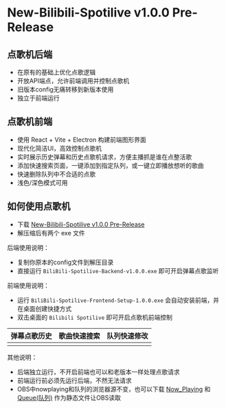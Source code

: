 # New-Bilibili-Spotilive v1.0.0 Pre-Release

## 点歌机后端
- 在原有的基础上优化点歌逻辑
- 开放API端点，允许前端调用并控制点歌机
- 旧版本config无痛转移到新版本使用
- 独立于前端运行

## 点歌机前端
- 使用 React + Vite + Electron 构建前端图形界面
- 现代化简洁UI，高效控制点歌机
- 实时展示历史弹幕和历史点歌机请求，方便主播抓是谁在点整活歌
- 添加快速搜索页面，一键添加到指定队列，或一键立即播放想听的歌曲
- 快速删除队列中不合适的点歌
- 浅色/深色模式可用

## 如何使用点歌机
- 下载 [New-Bilibili-Spotilive v1.0.0 Pre-Release](https://github.com/jo4rchy/Bilibili-Spotilive/releases/tag/r-v1.0.0)
- 解压缩后有两个 exe 文件

后端使用说明：
- 复制你原本的config文件到解压目录
- 直接运行 `BiliBili-Spotilive-Backend-v1.0.0.exe` 即可开启弹幕点歌监听

前端使用说明：
- 运行 `BiliBili-Spotilive-Frontend-Setup-1.0.0.exe` 会自动安装前端，并在桌面创建快捷方式
- 双击桌面的 `Bilibili Spotilive` 即可开启点歌机前端控制

| 弹幕点歌历史 | 歌曲快速搜索 | 队列快速修改 |
| - | - | - |
| | | |

其他说明：
- 后端独立运行，不开启前端也可以和老版本一样处理点歌请求
- 前端运行前必须先运行后端，不然无法请求
- OBS中nowplaying和队列的浏览器源不变，也可以下载 [Now_Playing](https://github.com/jo4rchy/Bilibili-Spotilive/tree/main/backend/static/nowplaying_widget) 和 [Queue(队列)](https://github.com/jo4rchy/Bilibili-Spotilive/tree/main/backend/static/queue_widget) 作为静态文件让OBS读取
